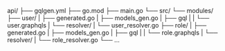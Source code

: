 api/
├── gqlgen.yml
├── go.mod
├── main.go
└── src/
    └── modules/
        ├── user/
        |   ├── generated.go
        |   ├── models_gen.go
        |   ├── gql
        |   |   └── user.graphqls
        |   └── resolver/
        |       └── user_resolver.go
        ├── role/
        |   ├── generated.go
        |   ├── models_gen.go
        |   ├── gql
        |   |   └── role.graphqls
        |   └── resolver/
        |       └── role_resolver.go
        └── ...